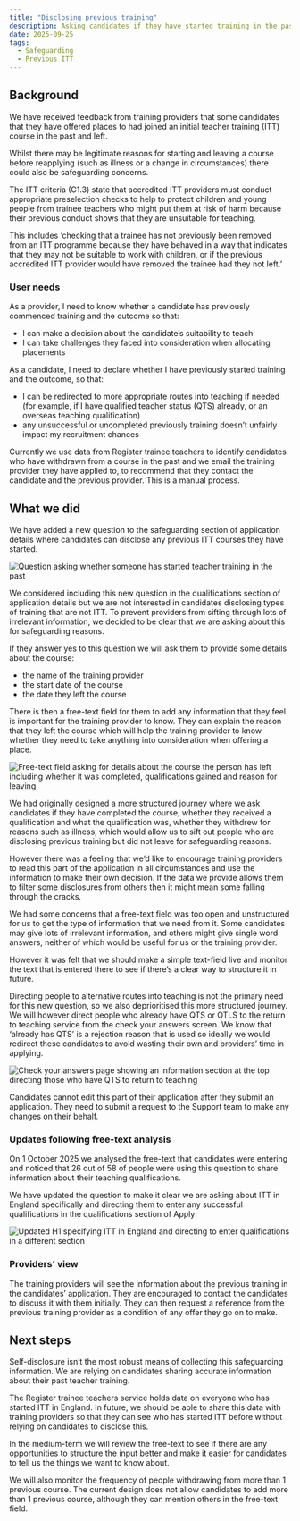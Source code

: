 ```yaml
---
title: "Disclosing previous training"
description: Asking candidates if they have started training in the past.
date: 2025-09-25
tags:
  - Safeguarding
  - Previous ITT
---
```

## Background

We have received feedback from training providers that some candidates that they have offered places to had joined an initial teacher training (ITT) course in the past and left.

Whilst there may be legitimate reasons for starting and leaving a course before reapplying (such as illness or a change in circumstances) there could also be safeguarding concerns.  

The ITT criteria (C1.3) state that accredited ITT providers must conduct appropriate preselection checks to help to protect children and young people from trainee teachers who might put them at risk of harm because their previous conduct shows that they are unsuitable for teaching.  

This includes ‘checking that a trainee has not previously been removed from an ITT programme because they have behaved in a way that indicates that they may not be suitable to work with children, or if the previous accredited ITT provider would have removed the trainee had they not left.’

### User needs

As a provider, I need to know whether a candidate has previously commenced training and the outcome so that:

* I can make a decision about the candidate’s suitability to teach
* I can take challenges they faced into consideration when allocating placements

As a candidate, I need to declare whether I have previously started training and the outcome, so that:

* I can be redirected to more appropriate routes into teaching if needed (for example, if I have qualified teacher status (QTS) already, or an overseas teaching qualification)
* any unsuccessful or uncompleted previously training doesn’t unfairly impact my recruitment chances

Currently we use data from Register trainee teachers to identify candidates who have withdrawn from a course in the past and we email the training provider they have applied to, to recommend that they contact the candidate and the previous provider. This is a manual process.

## What we did

We have added a new question to the safeguarding section of application details where candidates can disclose any previous ITT courses they have started.

![Question asking whether someone has started teacher training in the past](previous-itt-question.png)

We considered including this new question in the qualifications section of application details but we are not interested in candidates disclosing types of training that are not ITT. To prevent providers from sifting through lots of irrelevant information, we decided to be clear that we are asking about this for safeguarding reasons.  

If they answer yes to this question we will ask them to provide some details about the course:

* the name of the training provider
* the start date of the course
* the date they left the course

There is then a free-text field for them to add any information that they feel is important for the training provider to know. They can explain the reason that they left the course which will help the training provider to know whether they need to take anything into consideration when offering a place.

![Free-text field asking for details about the course the person has left including whether it was completed, qualifications gained and reason for leaving](previous-itt-details.png)

We had originally designed a more structured journey where we ask candidates if they have completed the course, whether they received a qualification and what the qualification was, whether they withdrew for reasons such as illness, which would allow us to sift out people who are disclosing previous training but did not leave for safeguarding reasons.

However there was a feeling that we’d like to encourage training providers to read this part of the application in all circumstances and use the information to make their own decision. If the data we provide allows them to filter some disclosures from others then it might mean some falling through the cracks.

We had some concerns that a free-text field was too open and unstructured for us to get the type of information that we need from it. Some candidates may give lots of irrelevant information, and others might give single word answers, neither of which would be useful for us or the training provider.

However it was felt that we should make a simple text-field live and monitor the text that is entered there to see if there’s a clear way to structure it in future.

Directing people to alternative routes into teaching is not the primary need for this new question, so we also deprioritised this more structured journey. We will however direct people who already have QTS or QTLS to the return to teaching service from the check your answers screen. We know that ‘already has QTS’ is a rejection reason that is used so ideally we would redirect these candidates to avoid wasting their own and providers’ time in applying.  

![Check your answers page showing an information section at the top directing those who have QTS to return to teaching](previous-itt-check-your-answers.png)

Candidates cannot edit this part of their application after they submit an application. They need to submit a request to the Support team to make any changes on their behalf.

### Updates following free-text analysis

On 1 October 2025 we analysed the free-text that candidates were entering and noticed that 26 out of 58 of people were using this question to share information about their teaching qualifications.  

We have updated the question to make it clear we are asking about ITT in England specifically and directing them to enter any successful qualifications in the qualifications section of Apply:

![Updated H1 specifying ITT in England and directing to enter qualifications in a different section](previous-itt-updated-question.png)

### Providers’ view

The training providers will see the information about the previous training in the candidates’ application. They are encouraged to contact the candidates to discuss it with them initially. They can then request a reference from the previous training provider as a condition of any offer they go on to make.

## Next steps

Self-disclosure isn’t the most robust means of collecting this safeguarding information. We are relying on candidates sharing accurate information about their past teacher training.

The Register trainee teachers service holds data on everyone who has started ITT in England. In future, we should be able to share this data with training providers so that they can see who has started ITT before without relying on candidates to disclose this.

In the medium-term we will review the free-text to see if there are any opportunities to structure the input better and make it easier for candidates to tell us the things we want to know about.

We will also monitor the frequency of people withdrawing from more than 1 previous course. The current design does not allow candidates to add more than 1 previous course, although they can mention others in the free-text field.
